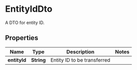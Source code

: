 

# EntityIdDto

A DTO for entity ID.

## Properties

| Name | Type | Description | Notes |
|------------ | ------------- | ------------- | -------------|
|**entityId** | **String** | Entity ID to be transferred |  |



